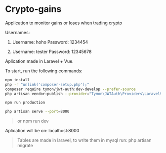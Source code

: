 # Crypto-gains
 Application to monitor gains or loses when trading crypto

Usernames:
 1. Username: hoho
    Password: 1234454

 2. Username: tester
    Password: 12345678

Aplication made in Laravel + Vue.

To start, run the following commands:

```sh
npm install
php -r "unlink('composer-setup.php');"
composer require tymon/jwt-auth:dev-develop --prefer-source
php artisan vendor:publish --provider="Tymon\JWTAuth\Providers\LaravelServiceProvider"

npm run production

php artisan serve --port=8000
```

> or
npm run dev

Aplication will be on: localhost:8000

> Tables are made in laravel, to write them in mysql run:  php artisan migrate
